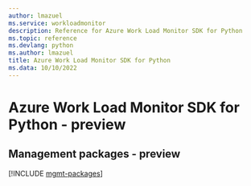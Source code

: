 ```yaml
---
author: lmazuel
ms.service: workloadmonitor
description: Reference for Azure Work Load Monitor SDK for Python
ms.topic: reference
ms.devlang: python
ms.author: lmazuel
title: Azure Work Load Monitor SDK for Python
ms.data: 10/10/2022
---
```

# Azure Work Load Monitor SDK for Python - preview

## Management packages - preview
[!INCLUDE [mgmt-packages](work-load-monitor-mgmt-index.md)]